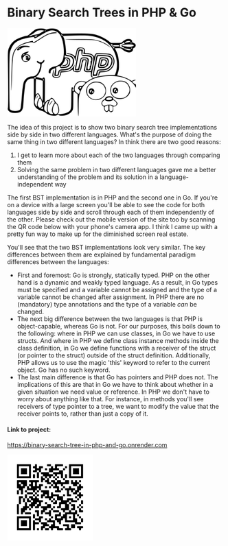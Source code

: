 
# Binary Search Trees in PHP & Go

<img src="./img.png" width="300">

The idea of this project is to show two binary search tree implementations side by side in two different languages.
What's the purpose of doing the same thing in two different languages? In think there
are two good reasons:

1. I get to learn more about each of the two languages through comparing them
2. Solving the same problem in two different languages gave me a better understanding of the problem and its solution in
   a language-independent way

The first BST implementation is in PHP and the second one in Go. If you're on a device with a large screen you'll be
able to see the code for both languages side by side and scroll through each of them
independently of the other. Please check out the mobile version of the site too by scanning the QR code below with your
phone's camera app. I think I came up with a pretty fun way to make up for the diminished screen real estate.

You'll see that the two BST implementations look very similar. The key differences between them are explained by fundamental paradigm differences
between the languages:
- First and foremost: Go is strongly, statically typed. PHP on the other hand is a dynamic and
  weakly typed language. As a result, in Go types must be specified and a variable cannot be assigned and the type of a
  variable cannot be changed after assignment. In PHP there are no (mandatory) type annotations and the type of a variable
  *can* be changed.
- The next big difference between the two languages is that PHP is object-capable, whereas Go is not. For our purposes, this boils down to the
  following: where in PHP we can use classes, in Go we have to use structs.
  And where in PHP we define class instance methods inside the class definition, in Go we define functions with a receiver
  of the struct (or pointer to the struct) outside of the struct definition. Additionally, PHP allows us to use the magic 'this'
  keyword to refer to the current object. Go has no such keyword.
- The last main difference is that Go has pointers and PHP does not. The implications of this are that in Go we have to
  think about whether in a given situation we need value or reference. In PHP we don't have to worry about anything
  like that. For instance, in methods you'll see receivers of type pointer to a tree, we want to modify the value that the receiver
  points to, rather than just a copy of it.

#### Link to project:

<a href="" target="_blank">https://binary-search-tree-in-php-and-go.onrender.com </a>

<img src="./frame.png" width="200">
